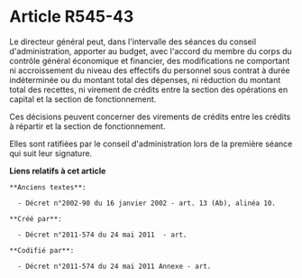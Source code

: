 # Article R545-43

Le directeur général peut, dans l'intervalle des séances du conseil d'administration, apporter au budget, avec l'accord du
membre du corps du contrôle général économique et financier, des modifications ne comportant ni accroissement du niveau des
effectifs du personnel sous contrat à durée indéterminée ou du montant total des dépenses, ni réduction du montant total des
recettes, ni virement de crédits entre la section des opérations en capital et la section de fonctionnement.

Ces décisions peuvent concerner des virements de crédits entre les crédits à répartir et la section de fonctionnement.

Elles sont ratifiées par le conseil d'administration lors de la première séance qui suit leur signature.

**Liens relatifs à cet article**

	**Anciens textes**:

	  - Décret n°2002-90 du 16 janvier 2002 - art. 13 (Ab), alinéa 10.

	**Créé par**:

	  - Décret n°2011-574 du 24 mai 2011  - art.

	**Codifié par**:

	  - Décret n°2011-574 du 24 mai 2011 Annexe - art.
